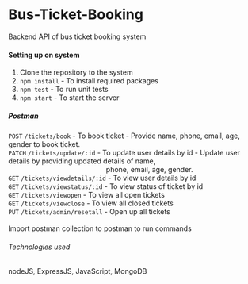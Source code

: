 ﻿# Bus-Ticket-Booking
 Backend API of bus ticket booking system

 #### Setting up on system
 1. Clone the repository to the system
 2. `npm install` - To install required packages
 3. `npm test` - To run unit tests
 4. `npm start` - To start the server


##### Postman

`POST` `/tickets/book` - To book ticket   - Provide name, phone, email, age, gender to book ticket.<br />
`PATCH` `/tickets/update/:id` - To update user details by id - Update user details by providing updated details of name,<br />
&emsp; &emsp; &emsp; &emsp; &emsp; &emsp; &emsp; &emsp; &emsp; &emsp; &emsp; phone, email, age,  gender.<br />
`GET` `/tickets/viewdetails/:id` - To view user details by id<br />
`GET` `/tickets/viewstatus/:id` - To view status of ticket by id<br />
`GET` `/tickets/viewopen` - To view all open tickets<br />
`GET` `/tickets/viewclose` - To view all closed tickets<br />
`PUT` `/tickets/admin/resetall` - Open up all tickets<br />
<br />
Import postman collection to postman to run commands<br />

###### Technologies used
nodeJS, ExpressJS, JavaScript, MongoDB
 
